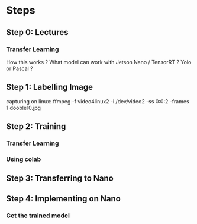 # Steps

## Step 0: Lectures

### Transfer Learning
How this works ?
What model can work with Jetson Nano / TensorRT ?
Yolo or Pascal ?

### 

### 

## Step 1: Labelling Image
capturing on linux:
	ffmpeg -f video4linux2 -i /dev/video2 -ss 0:0:2 -frames 1 dooble10.jpg

## Step 2: Training

### Transfer Learning


### Using colab


## Step 3: Transferring to Nano



## Step 4: Implementing on Nano

### Get the trained model
